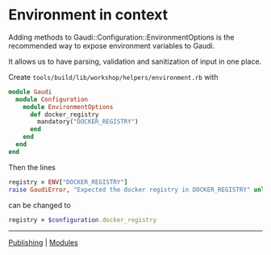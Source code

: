 # Environment in context

Adding methods to Gaudi::Configuration::EnvironmentOptions is the recommended way to expose environment variables to Gaudi.

It allows us to have parsing, validation and sanitization of input in one place.

Create `tools/build/lib/workshop/helpers/environment.rb` with

```ruby
module Gaudi
  module Configuration
    module EnvironmentOptions
      def docker_registry
        mandatory("DOCKER_REGISTRY")
      end
    end
  end
end
```

Then the lines

```ruby
registry = ENV["DOCKER_REGISTRY"]
raise GaudiError, "Expected the docker registry in DOCKER_REGISTRY" unless registry
```

can be changed to

```ruby
registry = $configuration.docker_registry
```

----
[Publishing](06.md) | [Modules](08.md)
